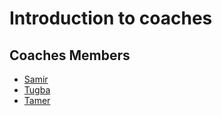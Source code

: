 # Introduction to coaches

## Coaches Members

- [Samir](coaches-bios/samir.md)
- [Tugba](coaches-bios/tugba.md)
- [Tamer](coaches-bios/tamer.md)
